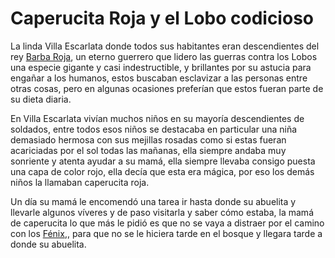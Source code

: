 # Caperucita Roja y el Lobo codicioso

La linda Villa Escarlata donde todos sus habitantes eran descendientes del rey [Barba Roja](./carualest/barba-roja.md), un eterno guerrero que lidero las guerras contra los Lobos una especie gigante y casi indestructible, y brillantes por su astucia para engañar a los humanos, estos buscaban esclavizar a las personas entre otras cosas, pero en algunas ocasiones preferían que estos fueran parte de su dieta diaria.

En Villa Escarlata vivían muchos niños en su mayoría descendientes de soldados, entre todos esos niños se destacaba en particular una niña demasiado hermosa con sus mejillas rosadas como si estas fueran acariciadas por el sol todas las mañanas, ella siempre andaba muy sonriente y atenta ayudar a su mamá, ella siempre llevaba consigo puesta una capa de color rojo, ella decía que esta era mágica, por eso los demás niños la llamaban caperucita roja.  

Un día su mamá le encomendó una tarea ir hasta donde su abuelita y llevarle algunos víveres y de paso visitarla y saber cómo estaba, la mamá de caperucita lo que más le pidió es que no se vaya a distraer por el camino con los [Fénix](./carualest/Fenix.md),, para que no se le hiciera tarde en el bosque y llegara tarde a donde su abuelita.


